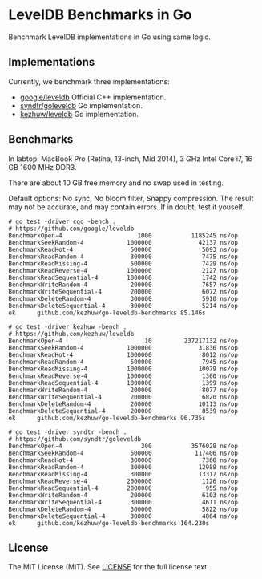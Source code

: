 # LevelDB Benchmarks in Go

Benchmark LevelDB implementations in Go using same logic.

## Implementations
Currently, we benchmark three implementations:

* [google/leveldb](https://github.com/google/leveldb) Official C++ implementation.
* [syndtr/goleveldb](https://github.com/syndtr/goleveldb) Go implementation.
* [kezhuw/leveldb](https://github.com/kezhuw/leveldb) Go implementation.

## Benchmarks

In labtop: MacBook Pro (Retina, 13-inch, Mid 2014), 3 GHz Intel Core i7, 16 GB 1600 MHz DDR3.

There are about 10 GB free memory and no swap used in testing.

Default options: No sync, No bloom filter, Snappy compression. The
result may not be accurate, and may contain errors. If in doubt,
test it youself.

```shell
# go test -driver cgo -bench .
# https://github.com/google/leveldb
BenchmarkOpen-4                     1000           1185245 ns/op
BenchmarkSeekRandom-4            1000000             42137 ns/op
BenchmarkReadHot-4                500000              5093 ns/op
BenchmarkReadRandom-4             300000              7475 ns/op
BenchmarkReadMissing-4            500000              7429 ns/op
BenchmarkReadReverse-4           1000000              2127 ns/op
BenchmarkReadSequential-4        1000000              1742 ns/op
BenchmarkWriteRandom-4            200000              7657 ns/op
BenchmarkWriteSequential-4        200000              6072 ns/op
BenchmarkDeleteRandom-4           300000              5910 ns/op
BenchmarkDeleteSequential-4       300000              5214 ns/op
ok      github.com/kezhuw/go-leveldb-benchmarks 85.146s
```

```shell
# go test -driver kezhuw -bench .
# https://github.com/kezhuw/leveldb
BenchmarkOpen-4                       10         237217132 ns/op
BenchmarkSeekRandom-4            1000000             31836 ns/op
BenchmarkReadHot-4               1000000              8012 ns/op
BenchmarkReadRandom-4             500000              7945 ns/op
BenchmarkReadMissing-4           1000000             10079 ns/op
BenchmarkReadReverse-4           1000000              1360 ns/op
BenchmarkReadSequential-4        1000000              1399 ns/op
BenchmarkWriteRandom-4            200000              8077 ns/op
BenchmarkWriteSequential-4        200000              6820 ns/op
BenchmarkDeleteRandom-4           200000             10113 ns/op
BenchmarkDeleteSequential-4       200000              8539 ns/op
ok      github.com/kezhuw/go-leveldb-benchmarks 96.735s
```

```shell
# go test -driver syndtr -bench .
# https://github.com/syndtr/goleveldb
BenchmarkOpen-4                      300           3576028 ns/op
BenchmarkSeekRandom-4             500000            117406 ns/op
BenchmarkReadHot-4                300000              7360 ns/op
BenchmarkReadRandom-4             300000             12988 ns/op
BenchmarkReadMissing-4            300000             13317 ns/op
BenchmarkReadReverse-4           2000000              1126 ns/op
BenchmarkReadSequential-4        2000000               955 ns/op
BenchmarkWriteRandom-4            200000              6103 ns/op
BenchmarkWriteSequential-4        300000              4611 ns/op
BenchmarkDeleteRandom-4           300000              5822 ns/op
BenchmarkDeleteSequential-4       300000              4864 ns/op
ok      github.com/kezhuw/go-leveldb-benchmarks 164.230s
```

## License
The MIT License (MIT). See [LICENSE](LICENSE) for the full license text.
